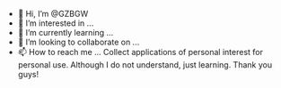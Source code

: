 - 👋 Hi, I’m @GZBGW
- 👀 I’m interested in ...
- 🌱 I’m currently learning ...
- 💞️ I’m looking to collaborate on ...
- 📫 How to reach me ...
Collect applications of personal interest for personal use. Although I do not understand, just learning. Thank you guys!
<!---
GZBGW/GZBGW is a ✨ special ✨ repository because its `README.md` (this file) appears on your GitHub profile.
You can click the Preview link to take a look at your changes.
--->
